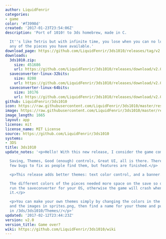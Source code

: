 ```yaml
---
author: LiquidFenrir
categories:
- game
color: '#f3998d'
created: '2017-01-23T23:54:06Z'
description: 'Port of 1010! to 3ds homebrew, made in C.

  It''s like Tetris but with infinite time, you lose when you can no longer place
  any of the pieces you have available.'
download_page: https://github.com/LiquidFenrir/3ds1010/releases/tag/v2.0
downloads:
  3ds1010.zip:
    size: 451686
    url: https://github.com/LiquidFenrir/3ds1010/releases/download/v2.0/3ds1010.zip
  saveconverter-linux-32bits:
    size: 8208
    url: https://github.com/LiquidFenrir/3ds1010/releases/download/v2.0/saveconverter-linux-32bits
  saveconverter-linux-64bits:
    size: 10176
    url: https://github.com/LiquidFenrir/3ds1010/releases/download/v2.0/saveconverter-linux-64bits
github: LiquidFenrir/3ds1010
icon: https://raw.githubusercontent.com/LiquidFenrir/3ds1010/master/resources/icon.png
image: https://raw.githubusercontent.com/LiquidFenrir/3ds1010/master/resources/banner.png
image_length: 1665
layout: app
license: mit
license_name: MIT License
source: https://github.com/LiquidFenrir/3ds1010
systems:
- 3DS
title: 3ds1010
update_notes: '<p>Hello! With this new release, I consider the game complete.<br>

  Saving, Themes, Good (enough) controls, Great UI, all is there. There might be a
  few bugs to fix as people find them, but features are finished.</p>

  <p>This release adds better themes: text color control, and a banner.<br>

  The different colors of the pieces needed more space on the save so download and
  run the saveconverter for your OS, otherwise the game will crash when you launch
  it.</p>

  <p>You can make your own themes simply by changing the colors in the colors.txt,
  and the images in sprites.png, then find a name for your theme and put the files
  in /3ds/3ds1010/Themes//</p>'
updated: '2017-02-12T23:44:23Z'
version: v2.0
version_title: Game over?
wiki: https://github.com/LiquidFenrir/3ds1010/wiki
---
```

